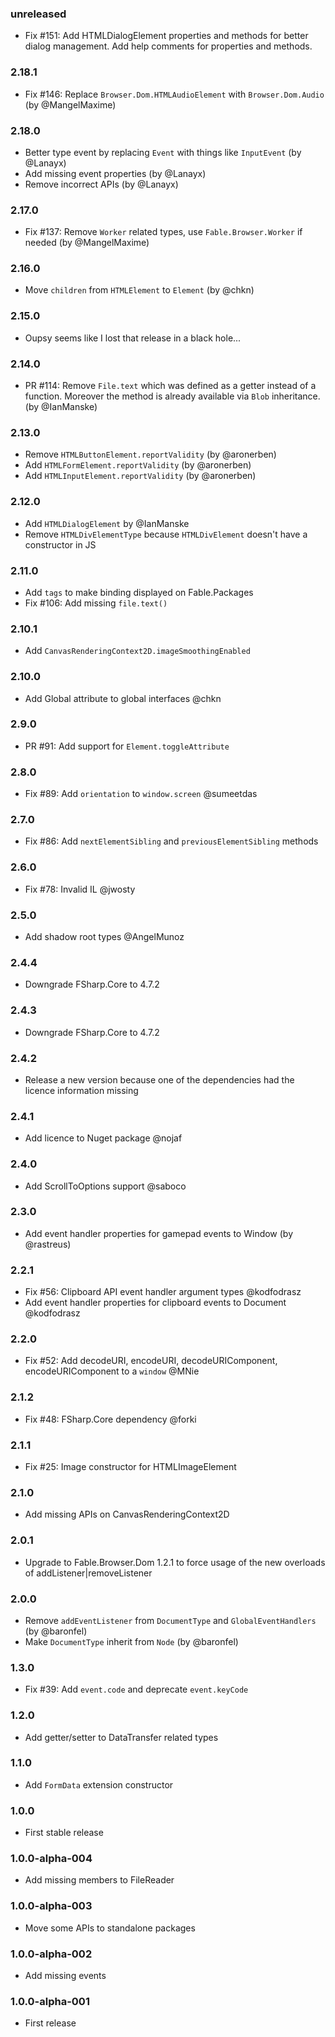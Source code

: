### unreleased 

* Fix #151: Add HTMLDialogElement properties and methods for better dialog management. Add help comments for properties and methods.

### 2.18.1

* Fix #146: Replace `Browser.Dom.HTMLAudioElement` with `Browser.Dom.Audio` (by @MangelMaxime)

### 2.18.0

* Better type event by replacing `Event` with things like `InputEvent` (by @Lanayx)
* Add missing event properties (by @Lanayx)
* Remove incorrect APIs (by @Lanayx)

### 2.17.0

* Fix #137: Remove `Worker` related types, use `Fable.Browser.Worker` if needed (by @MangelMaxime)

### 2.16.0

* Move `children` from `HTMLElement` to `Element` (by @chkn)

### 2.15.0

* Oupsy seems like I lost that release in a black hole...

### 2.14.0

* PR #114: Remove `File.text` which was defined as a getter instead of a function. Moreover the method is already available via `Blob` inheritance. (by @IanManske)

### 2.13.0

* Remove `HTMLButtonElement.reportValidity` (by @aronerben)
* Add `HTMLFormElement.reportValidity` (by @aronerben)
* Add `HTMLInputElement.reportValidity` (by @aronerben)

### 2.12.0

* Add `HTMLDialogElement` by @IanManske
* Remove `HTMLDivElementType` because `HTMLDivElement` doesn't have a constructor in JS

### 2.11.0

* Add `tags` to make binding displayed on Fable.Packages
* Fix #106: Add missing `file.text()`

### 2.10.1

* Add `CanvasRenderingContext2D.imageSmoothingEnabled`

### 2.10.0

* Add Global attribute to global interfaces @chkn

### 2.9.0

* PR #91: Add support for `Element.toggleAttribute`

### 2.8.0

* Fix #89: Add `orientation` to `window.screen` @sumeetdas

### 2.7.0

* Fix #86: Add `nextElementSibling` and `previousElementSibling` methods

### 2.6.0

* Fix #78: Invalid IL @jwosty

### 2.5.0

* Add shadow root types @AngelMunoz

### 2.4.4

* Downgrade FSharp.Core to 4.7.2

### 2.4.3

* Downgrade FSharp.Core to 4.7.2

### 2.4.2

* Release a new version because one of the dependencies had the licence information missing

### 2.4.1

* Add licence to Nuget package @nojaf

### 2.4.0

* Add ScrollToOptions support @saboco

### 2.3.0

* Add event handler properties for gamepad events to Window (by @rastreus)

### 2.2.1

* Fix #56: Clipboard API event handler argument types @kodfodrasz
* Add event handler properties for clipboard events to Document @kodfodrasz

### 2.2.0

* Fix #52: Add decodeURI, encodeURI, decodeURIComponent, encodeURIComponent to a `window` @MNie

### 2.1.2

* Fix #48: FSharp.Core dependency @forki

### 2.1.1

* Fix #25: Image constructor for HTMLImageElement

### 2.1.0

* Add missing APIs on CanvasRenderingContext2D

### 2.0.1

* Upgrade to Fable.Browser.Dom 1.2.1 to force usage of the new overloads of addListener|removeListener

### 2.0.0

* Remove `addEventListener` from `DocumentType` and `GlobalEventHandlers` (by @baronfel)
* Make `DocumentType` inherit from `Node` (by @baronfel)

### 1.3.0

* Fix #39: Add `event.code` and deprecate `event.keyCode`

### 1.2.0

* Add getter/setter to DataTransfer related types

### 1.1.0

* Add `FormData` extension constructor

### 1.0.0

* First stable release

### 1.0.0-alpha-004

* Add missing members to FileReader

### 1.0.0-alpha-003

* Move some APIs to standalone packages

### 1.0.0-alpha-002

* Add missing events

### 1.0.0-alpha-001

* First release
